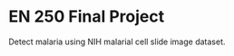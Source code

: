 EN 250 Final Project
====================

Detect malaria using NIH malarial cell slide image dataset.
